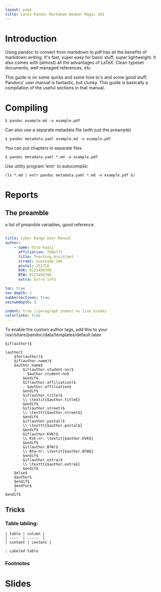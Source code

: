 ```yaml
---
layout: page
title: Latex Pandoc Markdown Beamer Magic 101
---
```


# Introduction

Using pandoc to convert from markdown to pdf has all the benefits of markdown
writing. It's fast, super easy for basic stuff, super lightweight. It also
comes with (almost) all the advantages of LaTeX. Clean typeset documents, well
managed references, etc.

This guide is on some quirks and some how to's and some good stuff. Pandocs'
user manual is fantastic, but clunky. This guide is basically a compilation of
the useful sections in that manual.

# Compiling

```
$ pandoc example.md -o example.pdf
```

Can also use a separate metadata file (with just the preample)

```
$ pandoc metadata.yaml example.md -o example.pdf
```

You can put chapters in separate files

```
$ pandoc metadata.yaml *.md -o example.pdf
```

Use utility program 'entr' to autocompile:

```
(ls *.md | entr pandoc metadata.yaml *.md -o example.pdf &)
```

# Reports

## The preamble

a list of preamble variables, good reference.

```yaml
---
title: Cyber Range User Manual
author: 
    - name: Otto Kaaij
      affiliation: TUDelft
      title: Teaching Assistant
      street: Suezkade 186
      postal: 2517CH
      KVK: 0123456789
      BTW: 0123456789
      extra: Extra info

toc: true
toc-depth: 2
numbersections: true
secnumdepth: 3

indent: true //paragraph indent vs line breaks
colorlinks: true
---
```

To enable the custom author tags, add this to your
/usr/share/pandoc/data/templates/default.latex

```
$if(author)$

\author{
	$for(author)$
	$if(author.name)$
	$author.name$
		$if(author.student-no)$
		- $author.student-no$
		$endif$
		$if(author.affiliation)$
		- $author.affiliation$
		$endif$
		$if(author.title)$
		\\ \textit{$author.title$}
		$endif$
		$if(author.street)$
		\\ \texttt{$author.street$}
		$endif$
		$if(author.postal)$
		\\ \texttt{$author.postal$}
		$endif$
		$if(author.KVK)$
		\\ Kvk-nr: \textit{$author.KVK$}
		$endif$
		$if(author.BTW)$
		\\ Btw-nr: \textit{$author.BTW$}
		$endif$
		$if(author.extra)$
		\\ \texttt{$author.extra$}
		$endif$
	$else$
	$author$
	$endif$
	$endfor$
	}
$endif$
```

## Tricks

### Table labling:

```
| table | column |
| ----  | -----  |
| content | content |

: Labeled table
```
### Footnotes



# Slides

